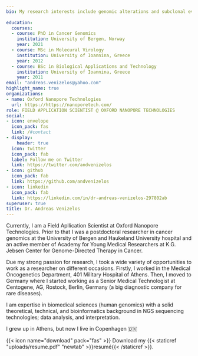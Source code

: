 ```yaml
---
bio: My research interests include genomic alterations and subclonal evolution dynamics in tumours, as well as the genomic profiling of a hitherto understudied cancer type, gastroenteropancreatic neuroendocrine carcinomas (NECs).
  
education:
  courses:
  - course: PhD in Cancer Genomics
    institution: University of Bergen, Norway
    year: 2021
  - course: MSc in Molecural Virology
    institution: University of Ioannina, Greece
    year: 2012
  - course: BSc in Biological Applications and Technology
    institution: University of Ioannina, Greece
    year: 2011
email: "andreas.venizelos@yahoo.com"
highlight_name: true
organizations:
- name: Oxford Nanopore Technologies
  url: https://https://nanoporetech.com/
role: FIELD APPLICATION SCIENTIST @ OXFORD NANOPORE TECHNOLOGIES
social:
- icon: envelope
  icon_pack: fas
  link: /#contact
- display:
    header: true
  icon: twitter
  icon_pack: fab
  label: Follow me on Twitter
  link: https://twitter.com/andvenizelos
- icon: github
  icon_pack: fab
  link: https://github.com/andvenizelos
- icon: linkedin
  icon_pack: fab
  link: https://linkedin.com/in/dr-andreas-venizelos-297802ab
superuser: true
title: Dr. Andreas Venizelos
---
```


Currently, I am a Field Apllication Scientist at Oxford Nanopore Technologies. Prior to that I was a postdoctoral researcher in cancer genomics at the University of Bergen and Haukeland University hospital and an active member of Academy for Young Medical Researchers at K.G. Jebsen Center for Genome-Directed Therapy in Cancer.

Due my strong passion for research, I took a wide variety of opportunities to work as a researcher on different occasions. Firstly, I worked in the Medical Oncogenetics Department, 401 Military Hospital of Athens. Then, I moved to Germany where I started working as a Senior Medical Technologist at Centogene, AG, Rostock, Berlin, Germany  (a big diagnostic company for rare diseases). 

I am expertise in biomedical sciences (human genomics) with a solid theoretical, technical, and bioinformatics background in NGS sequencing technologies; data analysis, and interpretation.

I grew up in Athens, but now I live in Copenhagen :denmark:

{{< icon name="download" pack="fas" >}} Download my {{< staticref "uploads/resume.pdf" "newtab" >}}resumé{{< /staticref >}}.
